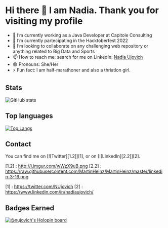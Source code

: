 # Hi there 👋 I am Nadia. Thank you for visiting my profile


- 🔭 I’m currently working as a Java Developer at Capitole Consulting
- 🌱 I’m currently partecipating in the Hacktoberfest 2022
- 👯 I’m looking to collaborate on any challenging web repository or anything related to Big Data and Sports
- 📫 How to reach me: search for me on LinkedIn: [Nadia Ujovich](https://www.linkedin.com/in/nadiaujovich/)
- 😄 Pronouns: She/Her
- ⚡ Fun fact: I am half-marathoner and also a thriatlon girl.

## Stats

![GitHub stats](https://github-readme-stats.vercel.app/api?username=nujovich)


## Top languages

[![Top Langs](https://github-readme-stats.vercel.app/api/top-langs/?username=nujovich)](https://github.com/nujovich/github-readme-stats)

## Contact

You can find me on \[!\[Twitter\][1.2]\][1], or on \[!\[LinkedIn\][2.2]\][2].


[1.2] : http://i.imgur.com/wWzX9uB.png
[2.2] : https://raw.githubusercontent.com/MartinHeinz/MartinHeinz/master/linkedin-3-16.png 

[1] : https://twitter.com/NUjovich
[2] : https://www.linkedin.com/in/nadiaujovich/

## Badges Earned

[![@nujovich's Holopin board](https://holopin.io/api/user/board?user=nujovich)](https://holopin.io/@nujovich)
